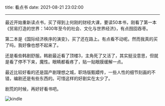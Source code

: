 title: 看点书
date: 2021-08-21 23:02:00

---

最近开始重新读点书，买了得到上何刚的财经大课，要读50本书，刚看了第一本《贸易打造的世界：1400年至今的社会、文化与世界经济》，有点囫囵吞枣。

第二本是《国际经济秩序的演变》，买了还在路上。有点看不动呢。然而我真的买了吗，我好像也想不起来了。

还是看些韩剧舒服。韩剧最近看了顶楼3，主角死了又活了，其实挺没意思，但就是看了停不下来，魔性。眼睛都看疼了，贴一贴眼膜缓解一点。

最近比较好看的还是国产剧理想之城，职场版甄嬛传，一些人性的细节刻画的不错，编剧还是有些东西的。可惜这样的好剧实在太少了。

剧荒的时候，再好好看书吧。

![kindle](/images/2022-02-27-23-39-45.png)
